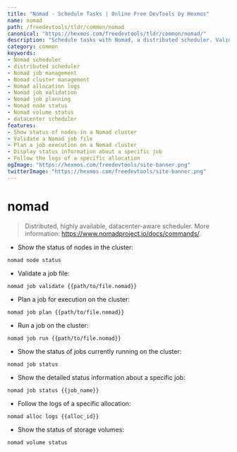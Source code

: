 ```yaml
---
title: "Nomad - Schedule Tasks | Online Free DevTools by Hexmos"
name: nomad
path: /freedevtools/tldr/common/nomad
canonical: "https://hexmos.com/freedevtools/tldr/common/nomad/"
description: "Schedule tasks with Nomad, a distributed scheduler. Validate jobs, plan executions, and manage cluster resources. Free online tool, no registration required."
category: common
keywords:
- Nomad scheduler
- distributed scheduler
- Nomad job management
- Nomad cluster management
- Nomad allocation logs
- Nomad job validation
- Nomad job planning
- Nomad node status
- Nomad volume status
- datacenter scheduler
features:
- Show status of nodes in a Nomad cluster
- Validate a Nomad job file
- Plan a job execution on a Nomad cluster
- Display status information about a specific job
- Follow the logs of a specific allocation
ogImage: "https://hexmos.com/freedevtools/site-banner.png"
twitterImage: "https://hexmos.com/freedevtools/site-banner.png"
---
```


# nomad

> Distributed, highly available, datacenter-aware scheduler.
> More information: <https://www.nomadproject.io/docs/commands/>.

- Show the status of nodes in the cluster:

`nomad node status`

- Validate a job file:

`nomad job validate {{path/to/file.nomad}}`

- Plan a job for execution on the cluster:

`nomad job plan {{path/to/file.nomad}}`

- Run a job on the cluster:

`nomad job run {{path/to/file.nomad}}`

- Show the status of jobs currently running on the cluster:

`nomad job status`

- Show the detailed status information about a specific job:

`nomad job status {{job_name}}`

- Follow the logs of a specific allocation:

`nomad alloc logs {{alloc_id}}`

- Show the status of storage volumes:

`nomad volume status`
